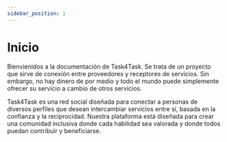 ```yaml
---
sidebar_position: 1
---
```


# Inicio

Bienvienidos a la documentación de Task4Task.
Se trata de un proyecto que sirve de conexión entre proveedores y receptores de servicios.
Sin embargo, no hay dinero de por medio y todo el mundo puede simplemente ofrecer su servicio a cambio de otros servicios.

Task4Task es una red social diseñada para conectar a personas de diversos perfiles que desean intercambiar servicios entre sí, basada en la confianza y la reciprocidad. Nuestra plataforma está diseñada para crear una comunidad inclusiva donde cada habilidad sea valorada y donde todos puedan contribuir y beneficiarse.

